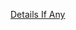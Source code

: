 [Details If Any](https://github.com/deathbybandaid/piholeparser/blob/master/RecentRunLogs/parsingscripts/abusechZeuSDomainBlocklist.md)

